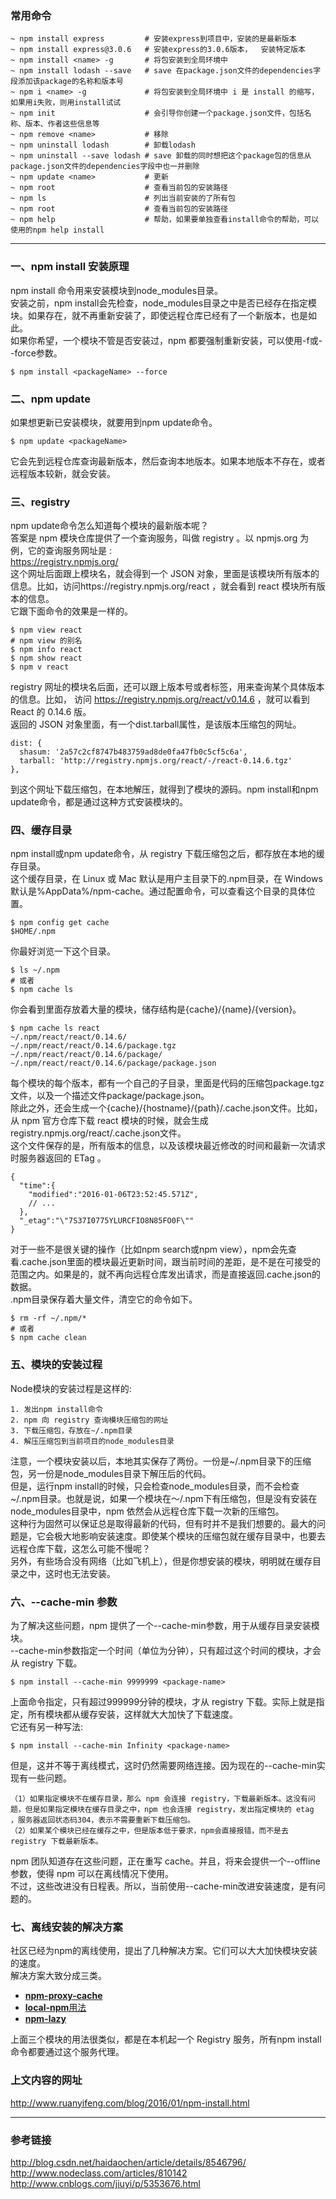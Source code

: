 ### 常用命令    

```
~ npm install express         # 安装express到项目中，安装的是最新版本
~ npm install express@3.0.6   # 安装express的3.0.6版本，  安装特定版本
~ npm install <name> -g       # 将包安装到全局环境中
~ npm install lodash --save   # save 在package.json文件的dependencies字段添加该package的名称和版本号
~ npm i <name> -g             # 将包安装到全局环境中 i 是 install 的缩写，如果用i失败，则用install试试
~ npm init                    # 会引导你创建一个package.json文件，包括名称、版本、作者这些信息等
~ npm remove <name>           # 移除
~ npm uninstall lodash        # 卸载lodash
~ npm uninstall --save lodash # save 卸载的同时想把这个package包的信息从package.json文件的dependencies字段中也一并删除
~ npm update <name>           # 更新
~ npm root                    # 查看当前包的安装路径       
~ npm ls                      # 列出当前安装的了所有包
~ npm root                    # 查看当前包的安装路径
~ npm help                    # 帮助，如果要单独查看install命令的帮助，可以使用的npm help install

```

---------

### 一、npm install 安装原理      

npm install 命令用来安装模块到node_modules目录。     
安装之前，npm install会先检查，node_modules目录之中是否已经存在指定模块。如果存在，就不再重新安装了，即使远程仓库已经有了一个新版本，也是如此。          
如果你希望，一个模块不管是否安装过，npm 都要强制重新安装，可以使用-f或--force参数。
```
$ npm install <packageName> --force
```     

### 二、npm update     

如果想更新已安装模块，就要用到npm update命令。       
```
$ npm update <packageName> 
```
它会先到远程仓库查询最新版本，然后查询本地版本。如果本地版本不存在，或者远程版本较新，就会安装。      

### 三、registry     

npm update命令怎么知道每个模块的最新版本呢？        
答案是 npm 模块仓库提供了一个查询服务，叫做 registry 。以 npmjs.org 为例，它的查询服务网址是 :      
https://registry.npmjs.org/        
这个网址后面跟上模块名，就会得到一个 JSON 对象，里面是该模块所有版本的信息。比如，访问https://registry.npmjs.org/react ，就会看到 react 模块所有版本的信息。         
它跟下面命令的效果是一样的。      
```
$ npm view react
# npm view 的别名
$ npm info react
$ npm show react
$ npm v react
```
registry 网址的模块名后面，还可以跟上版本号或者标签，用来查询某个具体版本的信息。比如， 访问 https://registry.npmjs.org/react/v0.14.6 ，就可以看到 React 的 0.14.6 版。      
返回的 JSON 对象里面，有一个dist.tarball属性，是该版本压缩包的网址。      
```
dist: {
  shasum: '2a57c2cf8747b483759ad8de0fa47fb0c5cf5c6a',
  tarball: 'http://registry.npmjs.org/react/-/react-0.14.6.tgz' 
},
```
到这个网址下载压缩包，在本地解压，就得到了模块的源码。npm install和npm update命令，都是通过这种方式安装模块的。      

### 四、缓存目录    

npm install或npm update命令，从 registry 下载压缩包之后，都存放在本地的缓存目录。         
这个缓存目录，在 Linux 或 Mac 默认是用户主目录下的.npm目录，在 Windows 默认是%AppData%/npm-cache。通过配置命令，可以查看这个目录的具体位置。        
```
$ npm config get cache
$HOME/.npm
```   
你最好浏览一下这个目录。     
```
$ ls ~/.npm 
# 或者
$ npm cache ls
```    
你会看到里面存放着大量的模块，储存结构是{cache}/{name}/{version}。        
```
$ npm cache ls react
~/.npm/react/react/0.14.6/
~/.npm/react/react/0.14.6/package.tgz
~/.npm/react/react/0.14.6/package/
~/.npm/react/react/0.14.6/package/package.json
```
每个模块的每个版本，都有一个自己的子目录，里面是代码的压缩包package.tgz文件，以及一个描述文件package/package.json。      
除此之外，还会生成一个{cache}/{hostname}/{path}/.cache.json文件。比如，从 npm 官方仓库下载 react 模块的时候，就会生成registry.npmjs.org/react/.cache.json文件。     
这个文件保存的是，所有版本的信息，以及该模块最近修改的时间和最新一次请求时服务器返回的 ETag 。      
```
{
  "time":{
    "modified":"2016-01-06T23:52:45.571Z",
    // ...
  },
  "_etag":"\"7S37I0775YLURCFIO8N85FO0F\""
}
```   
对于一些不是很关键的操作（比如npm search或npm view），npm会先查看.cache.json里面的模块最近更新时间，跟当前时间的差距，是不是在可接受的范围之内。如果是的，就不再向远程仓库发出请求，而是直接返回.cache.json的数据。       
.npm目录保存着大量文件，清空它的命令如下。         
```
$ rm -rf ~/.npm/*
# 或者
$ npm cache clean
```

### 五、模块的安装过程     

Node模块的安装过程是这样的:      
```
1. 发出npm install命令
2. npm 向 registry 查询模块压缩包的网址
3. 下载压缩包，存放在~/.npm目录
4. 解压压缩包到当前项目的node_modules目录
```  
注意，一个模块安装以后，本地其实保存了两份。一份是~/.npm目录下的压缩包，另一份是node_modules目录下解压后的代码。        
但是，运行npm install的时候，只会检查node_modules目录，而不会检查~/.npm目录。也就是说，如果一个模块在～/.npm下有压缩包，但是没有安装在node_modules目录中，npm 依然会从远程仓库下载一次新的压缩包。        
这种行为固然可以保证总是取得最新的代码，但有时并不是我们想要的。最大的问题是，它会极大地影响安装速度。即使某个模块的压缩包就在缓存目录中，也要去远程仓库下载，这怎么可能不慢呢？          
另外，有些场合没有网络（比如飞机上），但是你想安装的模块，明明就在缓存目录之中，这时也无法安装。              

### 六、--cache-min 参数

为了解决这些问题，npm 提供了一个--cache-min参数，用于从缓存目录安装模块。         
--cache-min参数指定一个时间（单位为分钟），只有超过这个时间的模块，才会从 registry 下载。            
```
$ npm install --cache-min 9999999 <package-name>
```
上面命令指定，只有超过999999分钟的模块，才从 registry 下载。实际上就是指定，所有模块都从缓存安装，这样就大大加快了下载速度。  
它还有另一种写法:    
```
$ npm install --cache-min Infinity <package-name>
```    
但是，这并不等于离线模式，这时仍然需要网络连接。因为现在的--cache-min实现有一些问题。         
```
（1）如果指定模块不在缓存目录，那么 npm 会连接 registry，下载最新版本。这没有问题，但是如果指定模块在缓存目录之中，npm 也会连接 registry，发出指定模块的 etag ，服务器返回状态码304，表示不需要重新下载压缩包。
（2）如果某个模块已经在缓存之中，但是版本低于要求，npm会直接报错，而不是去 registry 下载最新版本。
```
npm 团队知道存在这些问题，正在重写 cache。并且，将来会提供一个--offline参数，使得 npm 可以在离线情况下使用。       
不过，这些改进没有日程表。所以，当前使用--cache-min改进安装速度，是有问题的。          

### 七、离线安装的解决方案      

社区已经为npm的离线使用，提出了几种解决方案。它们可以大大加快模块安装的速度。       
解决方案大致分成三类。       

* [**npm-proxy-cache**](https://www.npmjs.com/package/npm-proxy-cache)       
* [**local-npm**](https://github.com/local-npm/local-npm)[用法](https://addyosmani.com/blog/using-npm-offline/)       
* [**npm-lazy**](https://github.com/mixu/npm_lazy)       

上面三个模块的用法很类似，都是在本机起一个 Registry 服务，所有npm install命令都要通过这个服务代理。      

### 上文内容的网址    

http://www.ruanyifeng.com/blog/2016/01/npm-install.html      

----------


### 参考链接     

http://blog.csdn.net/haidaochen/article/details/8546796/       
http://www.nodeclass.com/articles/810142     
http://www.cnblogs.com/jiuyi/p/5353676.html